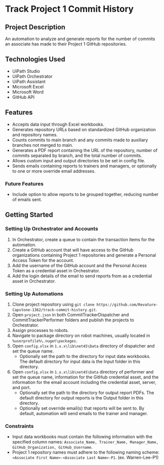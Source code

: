 # Track Project 1 Commit History

## Project Description
An automation to analyze and generate reports for the number of commits an associate has made to their Project 1 GitHub repositories.

## Technologies Used
- UiPath Studio
- UiPath Orchestrator
- UiPath Assistant
- Microsoft Excel
- Microsoft Word
- GitHub API

## Features
- Accepts data input through Excel workbooks.
- Generates repository URLs based on standardized GitHub organization and repository names.
- Counts commits to main branch and any commits made to auxiliary branches not merged to main.
- Generates a PDF report containing the URL of the repository, number of commits separated by branch, and the total number of commits.
- Allows custom input and output directories to be set in config file.
- Sends emails containing reports to trainers and managers, or optionally to one or more override email addresses.

### Future Features
- Include option to allow reports to be grouped together, reducing number of emails sent.

## Getting Started

### Setting Up Orchestrator and Accounts
1. In Orchestrator, create a queue to contain the transaction items for the automation.
2. Create a GitHub account that will have access to the GitHub organizations containing Project 1 repositories and generate a Personal Access Token for the account.
3. Add the username of the GitHub account and the Personal Access Token as a credential asset in Orchestrator.
4. Add the login details of the email to send reports from as a credential asset in Orchestrator.

### Setting Up Automations
1. Clone project repository using `git clone https://github.com/Revature-Capstone-1362/track-commit-history.git`.
2. Open `project.json` in both CommitTrackerDispatcher and CommitTrackerPerformer folders and publish the projects to Orchestrator.
3. Assign processes to robots.
4. Navigate to package directory on robot machines, usually located in `%userprofile%\.nuget\packages`.
5. Open `config.xlsx` in `1.x.x\lib\net45\Data` directory of dispatcher and set the queue name.
    - Optionally set the path to the directory for input data workbooks. The default directory for input data is the Input folder in this directory.
6. Open `config.xlsx` in `1.x.x\lib\net45\Data` directory of performer and set the queue name, information for the GitHub credential asset, and the information for the email account including the credential asset, server, and port.
    - Optionally set the path to the directory for output report PDFs. The default directory for output reports is the Output folder in this directory.
    - Optionally set override email(s) that reports will be sent to. By default, automation will send emails to the trainer and manager.

### Constraints
- Input data workbooks must contain the following information with the specified column names: `Associate_Name, Trainer_Name, Manager_Name, GitHub_Organization, GitHub_Username`.
- Project 1 repository names must adhere to the following naming scheme: `<Associate First Name>-<Associate Last Name>-P1`. (ex. Warren-Lee-P1)
